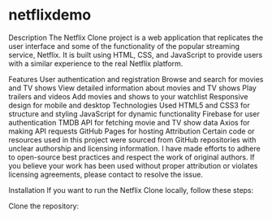 # netflixdemo
Description
The Netflix Clone project is a web application that replicates the user interface and some of the functionality of the popular streaming service, Netflix. It is built using HTML, CSS, and JavaScript to provide users with a similar experience to the real Netflix platform.

Features
User authentication and registration
Browse and search for movies and TV shows
View detailed information about movies and TV shows
Play trailers and videos
Add movies and shows to your watchlist
Responsive design for mobile and desktop
Technologies Used
HTML5 and CSS3 for structure and styling
JavaScript for dynamic functionality
Firebase for user authentication
TMDB API for fetching movie and TV show data
Axios for making API requests
GitHub Pages for hosting
Attribution Certain code or resources used in this project were sourced from GitHub repositories with unclear authorship and licensing information. I have made efforts to adhere to open-source best practices and respect the work of original authors. If you believe your work has been used without proper attribution or violates licensing agreements, please contact to resolve the issue.

Installation
If you want to run the Netflix Clone locally, follow these steps:

Clone the repository:
